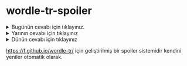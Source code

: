 # wordle-tr-spoiler

<details>
  <summary>Bugünün cevabı için tıklayınız.</summary>
  <br>
    <b> meful </b>
</details>

<details>
  <summary>Yarının cevabı için tıklayınız</summary>
  <br>
   <b> kopça </b>
</details>

<details>
  <summary>Dünün cevabı için tıklayınız </summary>
  <br>
  <b> şefik </b>
</details>

https://f.github.io/wordle-tr/ için geliştirilmiş bir spoiler sistemidir kendini yeniler otomatik olarak.

